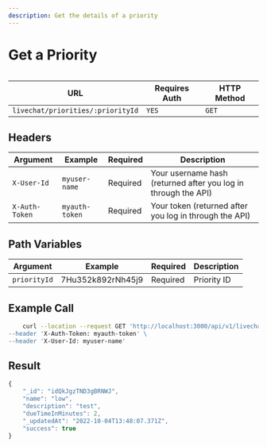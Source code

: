 ```yaml
---
description: Get the details of a priority
---
```


# Get a Priority

<figure><img src="../../../../../../../.gitbook/assets/enterprise.jpg" alt=""><figcaption></figcaption></figure>

| URL                               | Requires Auth | HTTP Method |
| --------------------------------- | ------------- | ----------- |
| `livechat/priorities/:priorityId` | `YES`         | `GET`       |

## Headers

| Argument       | Example        | Required | Description                                                    |
| -------------- | -------------- | -------- | -------------------------------------------------------------- |
| `X-User-Id`    | `myuser-name`  | Required | Your username hash (returned after you log in through the API) |
| `X-Auth-Token` | `myauth-token` | Required | Your token (returned after you log in through the API)         |

## Path Variables

| Argument     | Example           | Required | Description |
| ------------ | ----------------- | -------- | ----------- |
| `priorityId` | 7Hu352k892rNh45j9 | Required | Priority ID |

## Example Call

```bash
    curl --location --request GET 'http://localhost:3000/api/v1/livechat/priorities/:priorityId
--header 'X-Auth-Token: myauth-token' \
--header 'X-User-Id: myuser-name'
```

## Result

```javascript
{
    "_id": "idQkJgzTND3gBRNWJ",
    "name": "low",
    "description": "test",
    "dueTimeInMinutes": 2,
    "_updatedAt": "2022-10-04T13:48:07.371Z",
    "success": true
}
```
